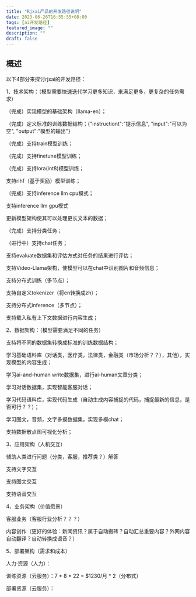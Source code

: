 ```yaml
---
title: "Rjxai产品的开发路径说明"
date: 2023-06-26T16:55:55+08:00
tags: [ai开发路径]
featured_image: ""
description: ""
draft: false
---
```

## 概述

以下4部分来探讨rjxai的开发路径：

1、技术架构：（模型需要快速迭代学习更多知识，来满足更多，更复杂的任务需求）

<!--more-->

（完成）实现模型的基础架构（llama-en）；

（完成）定义标准的训练数据结构；{"instructiont":"提示信息", "input":"可以为空", "output":"模型的输出"}

（完成）支持train模型训练；

（完成）支持finetune模型训练；

（完成）支持lora(int8)模型训练；

支持rlhf（基于奖励）模型训练；

（完成）支持inference llm cpu模式；

支持inference llm gpu模式

更新模型架构使其可以处理更长文本的数据；

（完成）支持分类任务；

（进行中）支持chat任务；

支持evaluate数据集和评估方式对任务的结果进行评估；

支持Video-Llama架构，使模型可以在chat中识别图片和音频信息；

支持分布式训练（多节点）；

支持自定义tokenizer（将en转换成zh）；

支持分布式inference（多节点）；

支持载入私有上下文数据进行内容生成；



2、数据架构：（模型需要满足不同的任务）

支持将不同的数据集转换成标准的训练数据结构；

学习基础语料库（对话类，医疗类，法律类，金融类（市场分析？？），其他），实现模型的内容生成；

学习ai-and-human write数据集，进行ai-human文章分类；

学习对话数据集，实现智能客服对话；

学习代码语料库，实现代码生成（自动生成内容捕捉的代码，捕捉最新的信息，是否可行？？）；

学习图文，音频，文字多摸数据集，实现多模chat；

支持数据散点图可视化分析；


3、应用架构（人机交互）

辅助人类进行问题（分类，客服，推荐类？）解答

支持文字交互

支持图文交互

支持语音交互


4、业务架构（价值愿景）

客服业务（客服行业分析？？？）

内容创作（更好的体验：新闻资讯？属于自动搬砖？自动汇总重要内容？外网内容自动翻译？自动转换成语音？）



5、部署架构（需求和成本）

人力·资源（人力）：

训练资源（云服务）：7 * 8 * 22 = $1230/月 * 2（分布式）

部署资源（云服务）：
